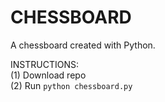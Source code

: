# CHESSBOARD

A chessboard created with Python.

INSTRUCTIONS:<br/>
(1) Download repo<br/>
(2) Run `python chessboard.py`
